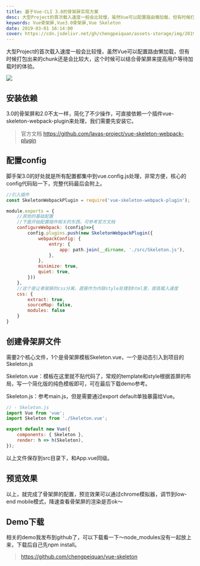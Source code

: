 ```yaml
---
title: 基于Vue-CLI 3.0的骨架屏实现方案
desc: 大型Project的首次载入速度一般会比较慢，虽然Vue可以配置路由懒加载，但有时候打包出来的chunk还是会比较大，这个时候可以结合骨架屏来提高用户等待加载时的体验。
keywords: Vue骨架屏,Vue3.0骨架屏,Vue Skeleton
date: 2019-03-01 16:14:00
cover: https://cdn.jsdelivr.net/gh/chengpeiquan/assets-storage/img/2019/03/1.jpg
---
```


大型Project的首次载入速度一般会比较慢，虽然Vue可以配置路由懒加载，但有时候打包出来的chunk还是会比较大，这个时候可以结合骨架屏来提高用户等待加载时的体验。

![](https://cdn.jsdelivr.net/gh/chengpeiquan/assets-storage/img/2019/03/2.jpg)

## 安装依赖

3.0的骨架屏和2.0不太一样，简化了不少操作，可直接依赖一个插件vue-skeleton-webpack-plugin来处理，我们需要先安装它。

>官方文档 https://github.com/lavas-project/vue-skeleton-webpack-plugin

## 配置config

脚手架3.0的好处就是所有配置都集中到vue.config.js处理，非常方便，核心的config代码贴一下，完整代码最后会附上。

```javascript
//引入插件
const SkeletonWebpackPlugin = require('vue-skeleton-webpack-plugin');

module.exports = {
	//其他的基础配置
	//下面开始配置插件相关的东西，可参考官方文档
	configureWebpack: (config)=>{
		config.plugins.push(new SkeletonWebpackPlugin({
			webpackConfig: {
				entry: {
					app: path.join(__dirname, './src/Skeleton.js'),
				},
			},
			minimize: true,
			quiet: true,
		}))
	},
	//这个是让骨架屏的css分离，直接作为内联style处理到html里，提高载入速度
	css: {
		extract: true,
		sourceMap: false,
		modules: false
	}
}
```

## 创建骨架屏文件

需要2个核心文件，1个是骨架屏模板Skeleton.vue，一个是动态引入到项目的Skeleton.js

Skeleton.vue：模板在这里就不贴代码了，常规的template和style根据首屏的布局，写一个简化版的纯色模板即可，可在最后下载demo参考。

Skeleton.js：参考main.js，但是需要通过export default单独暴露给Vue。

```javascript
// - Skeleton.js
import Vue from 'vue';
import Skeleton from './Skeleton.vue';

export default new Vue({
	components: { Skeleton },
	render: h => h(Skeleton),
});
```

以上文件保存到src目录下，和App.vue同级。

## 预览效果

以上，就完成了骨架屏的配置，预览效果可以通过chrome模拟器，调节到low-end mobile模式，降速查看骨架屏的渲染是否ok～

## Demo下载

相关的demo我发布到github了，可以下载看一下～node_modules没有一起放上来，下载后自己先npm install。

>https://github.com/chengpeiquan/vue-skeleton